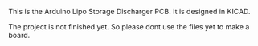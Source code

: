 This is the Arduino Lipo Storage Discharger PCB. It is designed in KICAD.


The project is not finished yet.
So please dont use the files yet to make a board. 
